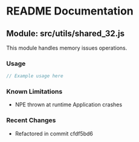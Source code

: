 # README Documentation

## Module: src/utils/shared_32.js

This module handles memory issues operations.

### Usage

```java
// Example usage here
```

### Known Limitations

- NPE thrown at runtime Application crashes

### Recent Changes

- Refactored in commit cfdf5bd6
